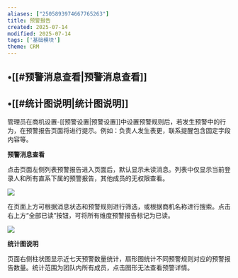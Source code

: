 ```yaml
---
aliases: ["2505893974667765263"]
title: 预警报告
created: 2025-07-14
modified: 2025-07-14
tags: ['基础模块']
theme: CRM
---
```


## •[[#预警消息查看|预警消息查看]]

## •[[#统计图说明|统计图说明]]

管理员在商机设置-[[预警设置|预警设置]]中设置预警规则后，若发生预警中的行为，在预警报告页面将进行提示。例如：负责人发生表更，联系提醒包含固定字段内容等。

**预警消息查看**

点击页面左侧列表预警报告进入页面后，默认显示未读消息。列表中仅显示当前登录人和所有直系下属的预警报告，其他成员的无权限查看。

![](https://myhelpdoc.oss-cn-heyuan.aliyuncs.com/mdimages/3578cc7c631684f7f704922e04c63e60.jpg)

在页面上方可根据消息状态和预警规则进行筛选，或根据商机名称进行搜索。点击右上方“全部已读”按钮，可将所有维度预警报告标记为已读。

![](https://myhelpdoc.oss-cn-heyuan.aliyuncs.com/mdimages/3d25a4b8929a70d0b1c5f75c7cc139b1.jpg)

**统计图说明**

页面右侧柱状图显示近七天预警数量统计，扇形图统计不同预警规则对应的预警报告数量。统计范围为团队内所有成员，点击图形无法查看预警详情。

